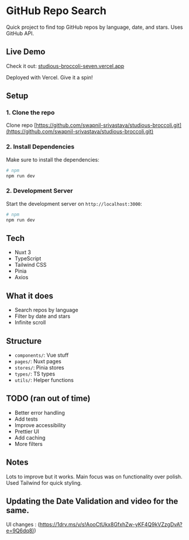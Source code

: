 # GitHub Repo Search

Quick project to find top GitHub repos by language, date, and stars. Uses GitHub API.

## Live Demo

Check it out: [studious-broccoli-seven.vercel.app](https://studious-broccoli-seven.vercel.app)

Deployed with Vercel. Give it a spin!

## Setup

### 1. Clone the repo

Clone repo [https://github.com/swapnil-srivastava/studious-broccoli.git](https://github.com/swapnil-srivastava/studious-broccoli.git)

### 2. Install Dependencies 

Make sure to install the dependencies:

```bash
# npm
npm run dev
```

### 2. Development Server

Start the development server on `http://localhost:3000`:

```bash
# npm
npm run dev
```

## Tech

- Nuxt 3
- TypeScript
- Tailwind CSS
- Pinia
- Axios

## What it does

- Search repos by language
- Filter by date and stars
- Infinite scroll

## Structure

- `components/`: Vue stuff
- `pages/`: Nuxt pages
- `stores/`: Pinia stores
- `types/`: TS types
- `utils/`: Helper functions

## TODO (ran out of time)

- Better error handling
- Add tests
- Improve accessibility
- Prettier UI
- Add caching
- More filters

## Notes

Lots to improve but it works. Main focus was on functionality over polish. Used Tailwind for quick styling.


## Updating the Date Validation and video for the same.

UI changes : ([https://1drv.ms/v/s!AooCtUkx8GfxhZw-yKF4Q9kVZzgDvA?e=9Q6dq8)](https://1drv.ms/v/s!AooCtUkx8GfxhZw-yKF4Q9kVZzgDvA?e=9Q6dq8))
